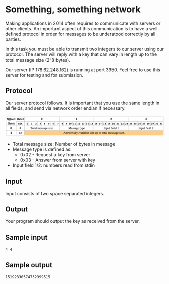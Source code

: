 # Something, something network
Making applications in 2014 often requires to communicate with servers or other
clients. An important aspect of this communication is to have a well defined
protocol in order for messages to be understood correctly by all parties.

In this task you must be able to transmit two integers to our server using our
protocol. The server will reply with a key that can vary in length up to the
total message size (2^8 bytes).

Our server (IP 178.62.248.162) is running at port 3950. Feel free to use this
server for testing and for submission.

## Protocol
Our server protocol follows. It is important that you use the same length in
all fields, and send via network order endian if necessary.

![](../images/protocol.png)

- Total message size: Number of bytes in message
- Message type is defined as:
    - 0x02 - Request a key from server
    - 0x03 - Answer from server with key
- Input field 1/2: numbers read from stdin

## Input
Input consists of two space separated integers.

## Output
Your program should output the key as received from the server.

## Sample input
```
4 4
```

## Sample output
```
15192330574732399515
```
